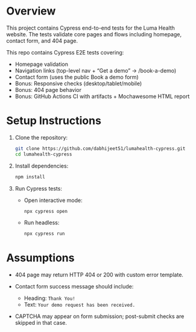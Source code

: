 # Overview

This project contains Cypress end-to-end tests for the Luma Health website.
The tests validate core pages and flows including homepage, contact form, and 404 page.

This repo contains Cypress E2E tests covering:

- Homepage validation
- Navigation links (top-level nav + “Get a demo” → /book-a-demo)
- Contact form (uses the public Book a demo form)
- Bonus: Responsive checks (desktop/tablet/mobile)
- Bonus: 404 page behavior
- Bonus: GitHub Actions CI with artifacts + Mochawesome HTML report

# Setup Instructions

1. Clone the repository:

   ```bash
   git clone https://github.com/dabhijeet51/lumahealth-cypress.git
   cd lumahealth-cypress
   ```

2. Install dependencies:

   ```bash
   npm install
   ```

3. Run Cypress tests:

   - Open interactive mode:

     ```bash
     npx cypress open
     ```

   - Run headless:

     ```bash
     npx cypress run
     ```

# Assumptions

- 404 page may return HTTP 404 or 200 with custom error template.
- Contact form success message should include:

  - Heading: `Thank You!`
  - Text: `Your demo request has been received.`

- CAPTCHA may appear on form submission; post-submit checks are skipped in that case.
